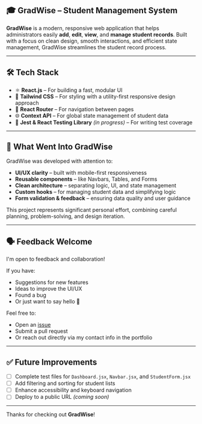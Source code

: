 ## 🎓 GradWise – Student Management System

**GradWise** is a modern, responsive web application that helps administrators easily **add**, **edit**, **view**, and **manage student records**. Built with a focus on clean design, smooth interactions, and efficient state management, GradWise streamlines the student record process.

---

## 🛠 Tech Stack

- ⚛️ **React.js** – For building a fast, modular UI  
- 🎨 **Tailwind CSS** – For styling with a utility-first responsive design approach  
- 🔁 **React Router** – For navigation between pages  
- 🌐 **Context API** – For global state management of student data  
- 🧪 **Jest & React Testing Library** *(in progress)* – For writing test coverage

---

## 🚀 What Went Into GradWise

GradWise was developed with attention to:
- **UI/UX clarity** – built with mobile-first responsiveness  
- **Reusable components** – like Navbars, Tables, and Forms  
- **Clean architecture** – separating logic, UI, and state management  
- **Custom hooks** – for managing student data and simplifying logic  
- **Form validation & feedback** – ensuring data quality and user guidance

This project represents significant personal effort, combining careful planning, problem-solving, and design iteration.

---

## 🗣 Feedback Welcome

I'm open to feedback and collaboration!

If you have:
- Suggestions for new features
- Ideas to improve the UI/UX
- Found a bug
- Or just want to say hello 👋

Feel free to:
- Open an [issue](https://github.com/tundeednut-dev/student-manager/issues)
- Submit a pull request
- Or reach out directly via my contact info in the portfolio

---

## ✅ Future Improvements

- [ ] Complete test files for `Dashboard.jsx`, `Navbar.jsx`, and `StudentForm.jsx`  
- [ ] Add filtering and sorting for student lists  
- [ ] Enhance accessibility and keyboard navigation  
- [ ] Deploy to a public URL *(coming soon)*

---

Thanks for checking out **GradWise**!
